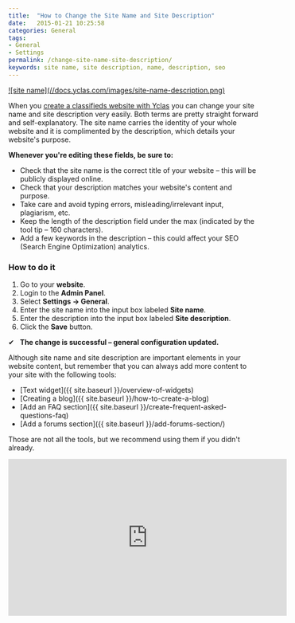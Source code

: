```yaml
---
title:  "How to Change the Site Name and Site Description"
date:   2015-01-21 10:25:58
categories: General
tags: 
- General
- Settings
permalink: /change-site-name-site-description/
keywords: site name, site description, name, description, seo
---
```

<a href="//docs.yclas.com/images/site-name-description.png" class="thumbnail gallery-item" data-gallery>
![site name](//docs.yclas.com/images/site-name-description.png)
</a>

<br>

When you [create a classifieds website with Yclas](http://yclas.com) you can change your site name and site description very easily. Both terms are pretty straight forward and self-explanatory. The site name carries the identity of your whole website and it is complimented by the description, which details your website's purpose.


**Whenever you're editing these fields, be sure to:**

* Check that the site name is the correct title of your website – this will be publicly displayed online.
* Check that your description matches your website's content and purpose.
* Take care and avoid typing errors, misleading/irrelevant input, plagiarism, etc.
* Keep the length of the description field under the max (indicated by the tool tip – 160 characters).
* Add a few keywords in the description – this could affect your SEO (Search Engine Optimization) analytics.

### How to do it

1. Go to your **website**. 
2. Login to the **Admin Panel**.
3. Select **Settings -> General**.
4. Enter the site name into the input box labeled **Site name**.
5. Enter the description into the input box labeled **Site description**.
6. Click the **Save** button.

✔   **The change is successful – general configuration updated.** 

Although site name and site description are important elements in your website content, but remember that you can always add more content to your site with the following tools: 

* [Text widget]({{ site.baseurl }}/overview-of-widgets)
* [Creating a blog]({{ site.baseurl }}/how-to-create-a-blog)
* [Add an FAQ section]({{ site.baseurl }}/create-frequent-asked-questions-faq)
* [Add a forums section]({{ site.baseurl }}/add-forums-section/)

Those are not all the tools, but we recommend using them if you didn't already. 

<iframe width="560" height="315" src="https://www.youtube.com/embed/NV5OBHlkedQ" frameborder="0" allowfullscreen></iframe>